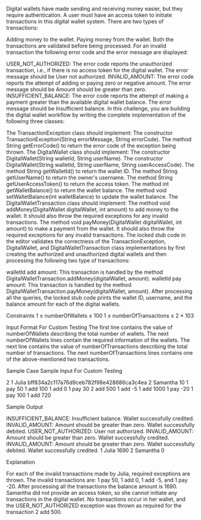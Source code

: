 Digital wallets have made sending and receiving money easier, but they require authentication. A user must have an access token to initiate transactions in this digital wallet system. There are two types of transactions:

Adding money to the wallet.
Paying money from the wallet.
Both the transactions are validated before being processed. For an invalid transaction the following error code and the error message are displayed:

USER_NOT_AUTHORIZED: The error code reports the unauthorized transaction, i.e., if there is no access token for the digital wallet. The error message should be User not authorized.
INVALID_AMOUNT: The error code reports the attempt of adding or paying zero or negative amount. The error message should be Amount should be greater than zero.
INSUFFICIENT_BALANCE: The error code reports the attempt of making a payment greater than the available digital wallet balance. The error message should be Insufficient balance.
In this challenge, you are building the digital wallet workflow by writing the complete implementation of the following three classes:

The TransactionException class should implement:
The constructor TransactionException(String errorMessage, String errorCode).
The method String getErrorCode() to return the error code of the exception being thrown.
The DigitalWallet class should implement:
The constructor DigitalWallet(String walletId, String userName).
The constructor DigitalWallet(String walletId, String userName, String userAccessCode).
The method String getWalletId() to return the wallet ID.
The method String getUserName() to return the owner's username.
The method String getUserAccessToken() to return the access token.
The method int getWalletBalance() to return the wallet balance.
The method void setWalletBalance(int walletBalance) to update the wallet balance.
The DigitalWalletTransaction class should implement:
The method void addMoney(DigitalWallet digitalWallet, int amount) to add money to the wallet. It should also throw the required exceptions for any invalid transactions.
The method void payMoney(DigitalWallet digitalWallet, int amount) to make a payment from the wallet. It should also throw the required exceptions for any invalid transactions.
The locked stub code in the editor validates the correctness of the TransactionException, DigitalWallet, and DigitalWalletTransaction class implementations by first creating the authorized and unauthorized digital wallets and then processing the following two type of transactions:

walletId add amount: This transaction is handled by the method DigitalWalletTransaction.addMoney(digitalWallet, amount).
walletId pay amount: This transaction is handled by the method DigitalWalletTransaction.payMoney(digitalWallet, amount).
After processing all the queries, the locked stub code prints the wallet ID, username, and the balance amount for each of the digital wallets.

Constraints
1 ≤ numberOfWallets ≤ 100
1 ≤ numberOfTransactions ≤ 2 × 103

Input Format For Custom Testing
The first line contains the value of numberOfWallets describing the total number of wallets.
The next numberOfWallets lines contain the required information of the wallets.
The next line contains the value of numberOfTransactions describing the total number of transactions.
The next numberOfTransactions lines contains one of the above-mentioned two transactions.

Sample Case
Sample Input For Custom Testing

2
1 Julia bff834a2c117a76d9ceb782f98e428686ca3c4ea
2 Samantha
10
1 pay 50
1 add 100
1 add 0
1 pay 30
2 add 500
1 add -5
1 add 1000
1 pay -20
1 pay 100
1 add 720

Sample Output

INSUFFICIENT_BALANCE: Insufficient balance.
Wallet successfully credited.
INVALID_AMOUNT: Amount should be greater than zero.
Wallet successfully debited.
USER_NOT_AUTHORIZED: User not authorized.
INVALID_AMOUNT: Amount should be greater than zero.
Wallet successfully credited.
INVALID_AMOUNT: Amount should be greater than zero.
Wallet successfully debited.
Wallet successfully credited.
1 Julia 1690
2 Samantha 0

Explanation

For each of the invalid transactions made by Julia, required exceptions are thrown. The invalid transactions are: 1 pay 50, 1 add 0, 1 add -5, and 1 pay -20. After processing all the transactions the balance amount is 1690.
Samantha did not provide an access token, so she cannot initiate any transactions in the digital wallet. No transactions occur in her wallet, and the USER_NOT_AUTHORIZED exception was thrown as required for the transaction 2 add 500.